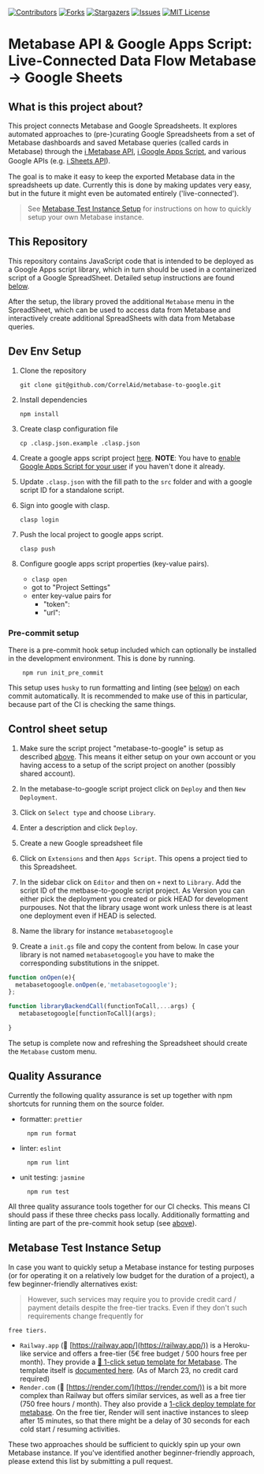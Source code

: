 [![Contributors][contributors-shield]][contributors-url]
[![Forks][forks-shield]][forks-url]
[![Stargazers][stars-shield]][stars-url]
[![Issues][issues-shield]][issues-url]
[![MIT License][license-shield]][license-url]
# Metabase API & Google Apps Script: Live-Connected Data Flow Metabase -> Google Sheets

## What is this project about?

This project connects Metabase and Google Spreadsheets. It explores
automated approaches to (pre-)curating Google Spreadsheets from a set of Metabase dashboards and
saved Metabase queries (called cards in Metabase) through the
[ℹ️ Metabase API](https://www.metabase.com/docs/latest/api-documentation),
[ℹ️ Google Apps Script](https://developers.google.com/apps-script), and various Google APIs
(e.g. [ℹ️ Sheets API](https://developers.google.com/sheets/api)).

The goal is to make it easy to keep the exported Metabase data in the spreadsheets up date.
Currently this is done by making updates very easy, but in the future it might even be automated entirely ('live-connected').

> See [Metabase Test Instance Setup](#metabase-test-instance-setup) for instructions on how to quickly setup your own Metabase instance.

## This Repository

This repository contains JavaScript code that is intended to be deployed as a Google Apps script library, which in turn should be used in a containerized script of a Google SpreadSheet. Detailed setup instructions are found [below](#control-sheet-setup).

After the setup, the library proved the additional `Metabase` menu in the SpreadSheet, which can be used to access data from Metabase and interactively create additional SpreadSheets with data from Metabase queries.

## Dev Env Setup

1.  Clone the repository

        git clone git@github.com/CorrelAid/metabase-to-google.git

1.  Install dependencies

        npm install

1.  Create clasp configuration file

        cp .clasp.json.example .clasp.json

1.  Create a google apps script project [here](https://script.google.com/home). **NOTE**: You have to [enable Google Apps Script for your user](https://script.google.com/home/usersettings) if you haven't done it already.

1.  Update `.clasp.json` with the fill path to the `src` folder and with a google script ID for a
    standalone script.

1.  Sign into google with clasp.

        clasp login

1.  Push the local project to google apps script.

        clasp push

1.  Configure google apps script properties (key-value pairs).

    - `clasp open`
    - got to "Project Settings"
    - enter key-value pairs for
      - "token": <your metabase session token>
      - "url": <url of the metabase instance>

### Pre-commit setup

There is a pre-commit hook setup included which can optionally be installed in the development
environment. This is done by running.

        npm run init_pre_commit

This setup uses `husky` to run formatting and linting (see [below](#quality-assurance)) on each
commit automatically. It is recommended to make use of this in particular, because part of the
CI is checking the same things.

## Control sheet setup

1. Make sure the script project "metabase-to-google" is setup as described [above](#dev-env-setup).
   This means it either setup on your own account or you having access to a setup of the script project on
   another (possibly shared account).

1. In the metabase-to-google script project click on `Deploy` and then `New Deployment`.

1. Click on `Select type` and choose `Library`.

1. Enter a description and click `Deploy`.

1. Create a new Google spreadsheet file

1. Click on `Extensions` and then `Apps Script`. This opens a project tied to this Spreadsheet.

1. In the sidebar click on `Editor` and then on `+` next to `Library`. Add the script ID of the metbase-to-google
   script project. As Version you can either pick the deployment you created or pick HEAD for development purpouses.
   Not that the library usage wont work unless there is at least one deployment even if HEAD is selected.

1. Name the library for instance `metabasetogoogle`

1. Create a `init.gs` file and copy the content from below. In case your library is not named
   `metabasetogoogle` you have to make the corresponding substitutions in the snippet.

```JavaScript
function onOpen(e){
  metabasetogoogle.onOpen(e,'metabasetogoogle');
};

function libraryBackendCall(functionToCall,...args) {
   metabasetogoogle[functionToCall](args);

}
```

The setup is complete now and refreshing the Spreadsheet should create the `Metabase` custom
menu.

## Quality Assurance

Currently the following quality assurance is set up together with npm shortcuts for running
them on the source folder.

- formatter: `prettier`

        npm run format

- linter: `eslint`

        npm run lint

- unit testing: `jasmine`

        npm run test

All three quality assurance tools together for our CI checks. This means CI should pass if
these three checks pass locally. Additionally formatting and linting are part of the pre-commit hook
setup (see [above](#pre-commit-setup)).

## Metabase Test Instance Setup

In case you want to quickly setup a Metabase instance for testing purposes (or for operating it on a relatively low budget for the duration of a project), a few beginner-friendly alternatives exist:

> However, such services may require you to provide credit card / payment details despite the free-tier tracks. Even if they don't such requirements change frequently for

    free tiers.

- `Railway.app` (🔗 [https://railway.app/](https://railway.app/)) is a Heroku-like service and offers a free-tier (5€ free budget / 500 hours free per month). They provide a [🔗 1-click setup template for Metabase](https://railway.app/new/template/L22H6p). The template itself is [documented here](https://railway.app/template/L22H6p). (As of March 23, no credit card required)
- `Render.com` (🔗 [https://render.com/](https://render.com/)) is a bit more complex than Railway but offers similar services, as well as a free tier (750 free hours / month). They also provide a [1-click deploy template for metabase](https://render.com/docs/deploy-metabase). On the free tier, Render will sent inactive instances to sleep after 15 minutes, so that there might be a delay of 30 seconds for each cold start / resuming activities.

These two approaches should be sufficient to quickly spin up your own Metabase instance. If you've identified another beginner-friendly approach, please extend this list by submitting a pull request.

[contributors-shield]: https://img.shields.io/github/contributors/CorrelAid/metabase-to-google.svg?style=for-the-badge
[contributors-url]: https://github.com/CorrelAid/metabase-to-google/graphs/contributors
[forks-shield]: https://img.shields.io/github/forks/CorrelAid/metabase-to-google.svg?style=for-the-badge
[forks-url]: https://github.com/CorrelAid/metabase-to-google/network/members
[stars-shield]: https://img.shields.io/github/stars/CorrelAid/metabase-to-google.svg?style=for-the-badge
[stars-url]: https://github.com/CorrelAid/metabase-to-google/stargazers
[issues-shield]: https://img.shields.io/github/issues/CorrelAid/metabase-to-google.svg?style=for-the-badge
[issues-url]: https://github.com/CorrelAid/metabase-to-google/issues
[license-shield]: https://img.shields.io/github/license/CorrelAid/metabase-to-google.svg?style=for-the-badge
[license-url]: https://github.com/CorrelAid/metabase-to-google/blob/master/LICENSE